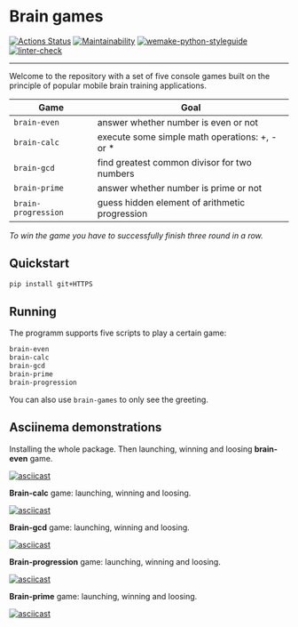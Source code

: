 # Brain games

[![Actions Status](https://github.com/Corrosion667/python-project-lvl1/workflows/hexlet-check/badge.svg)](https://github.com/Corrosion667/python-project-lvl1/actions)
[![Maintainability](https://api.codeclimate.com/v1/badges/a99a88d28ad37a79dbf6/maintainability)](https://codeclimate.com/github/Corrosion667/python-project-lvl1)
[![wemake-python-styleguide](https://img.shields.io/badge/style-wemake-000000.svg)](https://github.com/wemake-services/wemake-python-styleguide)
[![linter-check](https://github.com/Corrosion667/python-project-lvl1/actions/workflows/linter-check.yml/badge.svg)](https://github.com/Corrosion667/python-project-lvl1/actions/workflows/linter-check.yml)

---

Welcome to the repository with a set of five console games built on the principle of popular mobile brain training applications.

|       Game        |                      Goal                     |
|-------------------|-----------------------------------------------|
|`brain-even   `    | answer whether number is even or not          |       
|`brain-calc`       | execute some simple math operations: +, - or *|      
|`brain-gcd`        | find greatest common divisor for two numbers  |
|`brain-prime`      | answer whether number is prime or not         |
|`brain-progression`| guess hidden element of arithmetic progression| 

*To win the game you have to successfully finish three round in a row.*


## Quickstart

```bash
pip install git+HTTPS
```


## Running

The programm supports five scripts to play a certain game:
```bash
brain-even
brain-calc
brain-gcd
brain-prime
brain-progression
```
You can also use `brain-games` to only see the greeting.


## Asciinema demonstrations

Installing the whole package. Then launching, winning and loosing **brain-even** game.

[![asciicast](https://asciinema.org/a/HHUWw21Ng85MslnAC3nU3yKBZ.svg)](https://asciinema.org/a/HHUWw21Ng85MslnAC3nU3yKBZ)

**Brain-calc** game: launching, winning and loosing.

[![asciicast](https://asciinema.org/a/p7dInmOwt4SSdAW6TPr4u3BUc.svg)](https://asciinema.org/a/p7dInmOwt4SSdAW6TPr4u3BUc)

**Brain-gcd** game: launching, winning and loosing.

[![asciicast](https://asciinema.org/a/s1o9Sh0k4hNlcqBvaXiKKbBgd.svg)](https://asciinema.org/a/s1o9Sh0k4hNlcqBvaXiKKbBgd)

**Brain-progression** game: launching, winning and loosing.

[![asciicast](https://asciinema.org/a/LO3YCXgU661w6UYTn7EptRzjB.svg)](https://asciinema.org/a/LO3YCXgU661w6UYTn7EptRzjB)

**Brain-prime** game: launching, winning and loosing.

[![asciicast](https://asciinema.org/a/QjZhNkXdQDAa344GQpLb6DOdy.svg)](https://asciinema.org/a/QjZhNkXdQDAa344GQpLb6DOdy)